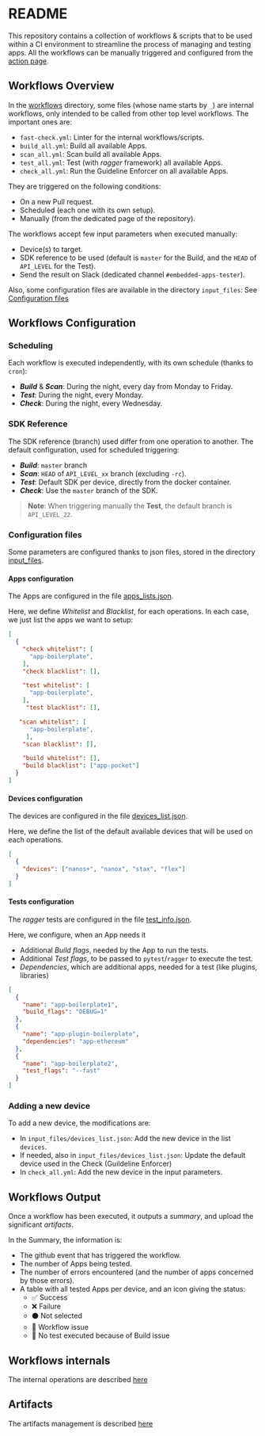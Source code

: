# README

This repository contains a collection of workflows & scripts that to be used within a CI environment
to streamline the process of managing and testing apps.
All the workflows can be manually triggered and configured from the [action page](https://github.com/LedgerHQ/ledger-app-tester/actions).

## Workflows Overview

In the [workflows](.github/workflows) directory, some files (whose name starts by `_`)
are internal workflows, only intended to be called from other top level workflows.
The important ones are:

- `fast-check.yml`: Linter for the internal workflows/scripts.
- `build_all.yml`: Build all available Apps.
- `scan_all.yml`: Scan build all available Apps.
- `test_all.yml`: Test (with _ragger_ framework) all available Apps.
- `check_all.yml`: Run the Guideline Enforcer on all available Apps.

They are triggered on the following conditions:

- On a new Pull request.
- Scheduled (each one with its own setup).
- Manually (from the dedicated page of the repository).

The workflows accept few input parameters when executed manually:

- Device(s) to target.
- SDK reference to be used (default is `master` for the Build, and the `HEAD` of `API_LEVEL` for the Test).
- Send the result on Slack (dedicated channel `#embedded-apps-tester`).

Also, some configuration files are available in the directory `input_files`: See [Configuration files](#configuration-files)

## Workflows Configuration

### Scheduling

Each workflow is executed independently, with its own schedule (thanks to `cron`):

- ___Build___ & ___Scan___: During the night, every day from Monday to Friday.
- ___Test___: During the night, every Monday.
- ___Check___: During the night, every Wednesday.

### SDK Reference

The SDK reference (branch) used differ from one operation to another.
The default configuration, used for scheduled triggering:

- ___Build___: `master` branch
- ___Scan___: `HEAD` of `API_LEVEL_xx` branch  (excluding `-rc`).
- ___Test___: Default SDK per device, directly from the docker container.
- ___Check___: Use the `master` branch of the SDK.

> __Note__: When triggering manually the __Test__, the default branch is `API_LEVEL_22`.

### Configuration files

Some parameters are configured thanks to json files, stored in the directory  [input_files](../input_files/).

#### Apps configuration

The Apps are configured in the file [apps_lists.json](../input_files/apps_lists.json).

Here, we define _Whitelist_ and _Blacklist_, for each operations. In each case, we just list the apps we want to setup:

```json
[
  {
    "check whitelist": [
      "app-boilerplate",
    ],
    "check blacklist": [],

    "test whitelist": [
      "app-boilerplate",
    ],
     "test blacklist": [],

   "scan whitelist": [
      "app-boilerplate",
     ],
    "scan blacklist": [],

    "build whitelist": [],
    "build blacklist": ["app-pocket"]
  }
]
```

#### Devices configuration

The devices are configured in the file [devices_list.json](../input_files/devices_list.json).

Here, we define the list of the default available devices that will be used on each operations.

```json
[
  {
    "devices": ["nanos+", "nanox", "stax", "flex"]
  }
]
```

#### Tests configuration

The _ragger_ tests are configured in the file [test_info.json](../input_files/test_info.json).

Here, we configure, when an App needs it

- Additional _Build flags_, needed by the App to run the tests.
- Additional _Test flags_, to be passed to `pytest`/`ragger` to execute the test.
- _Dependencies_, which are additional apps, needed for a test (like plugins, libraries)

```json
[
  {
    "name": "app-boilerplate1",
    "build_flags": "DEBUG=1"
  },
  {
    "name": "app-plugin-boilerplate",
    "dependencies": "app-ethereum"
  },
  {
    "name": "app-boilerplate2",
    "test_flags": "--fast"
  }
]
```

### Adding a new device

To add a new device, the modifications are:

- In `input_files/devices_list.json`: Add the new device in the list `devices`.
- If needed, also in `input_files/devices_list.json`: Update the default device used in the Check (Guildeline Enforcer)
- In `check_all.yml`: Add the new device in the input parameters.

## Workflows Output

Once a workflow has been executed, it outputs a _summary_, and upload the significant _artifacts_.

In the Summary, the information is:

- The github event that has triggered the workflow.
- The number of Apps being tested.
- The number of errors encountered (and the number of apps concerned by those errors).
- A table with all tested Apps per device, and an icon giving the status:
  - ✅ Success
  - ❌ Failure
  - ⚫ Not selected
  - 🚧 Workflow issue
  - 🚫 No test executed because of Build issue

## Workflows internals

The internal operations are described [here](doc/internals.md)

## Artifacts

The artifacts management is described [here](doc/artifacts.md)
